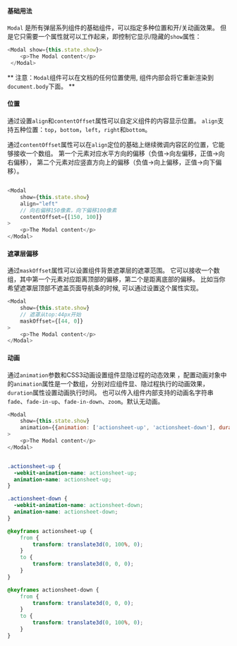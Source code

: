#### 基础用法

`Modal` 是所有弹层系列组件的基础组件，可以指定多种位置和开/关动画效果。
但是它只需要一个属性就可以工作起来，即控制它显示/隐藏的`show`属性：

```JavaScript
<Modal show={this.state.show}>
    <p>The Modal content</p>
 </Modal>
```

** 注意：`Modal`组件可以在文档的任何位置使用, 组件内部会将它重新渲染到`document.body`下面。 **

#### 位置

通过设置`align`和`contentOffset`属性可以自定义组件的内容显示位置。
`align`支持五种位置：`top`，`bottom`，`left`，`right`和`bottom`。

通过`contentOffset`属性可以在`align`定位的基础上继续微调内容区的位置，它能够接收一个数组。
第一个元素对应水平方向的偏移（负值->向左偏移，正值->向右偏移），
第二个元素对应竖直方向上的偏移（负值->向上偏移，正值->向下偏移）。

```JavaScript

<Modal
    show={this.state.show}
    align="left"
    // 向右偏移150像素，向下偏移100像素
    contentOffset={[150, 100]}
>
    <p>The Modal content</p>
</Modal>
```

#### 遮罩层偏移

通过`maskOffset`属性可以设置组件背景遮罩层的遮罩范围。
它可以接收一个数组，其中第一个元素对应距离顶部的偏移，第二个是距离底部的偏移。
比如当你希望遮罩层顶部不遮盖页面导航条的时候, 可以通过设置这个属性实现。

```JavaScript
<Modal
    show={this.state.show}
    // 遮罩从top:44px开始
    maskOffset={[44, 0]}
>
    <p>The Modal content</p>
</Modal>
```

#### 动画

通过`animation`参数和CSS3动画设置组件显隐过程的动态效果
，配置动画对象中的`animation`属性是一个数组，分别对应组件显、隐过程执行的动画效果，`duration`属性设置动画执行时间。
也可以传入组件内部支持的动画名字符串`fade`、`fade-in-up`、`fade-in-down`、`zoom`。默认无动画。

```javascript
<Modal
    show={this.state.show}
    animation={{animation: ['actionsheet-up', 'actionsheet-down'], duration: 200}}
>
    <p>The Modal content</p>
</Modal>
```
```css

.actionsheet-up {
  -webkit-animation-name: actionsheet-up;
  animation-name: actionsheet-up;
}

.actionsheet-down {
  -webkit-animation-name: actionsheet-down;
  animation-name: actionsheet-down;
}

@keyframes actionsheet-up {
    from {
        transform: translate3d(0, 100%, 0);
    }
    to {
        transform: translate3d(0, 0, 0);
    }
}

@keyframes actionsheet-down {
    from {
        transform: translate3d(0, 0, 0);
    }
    to {
        transform: translate3d(0, 100%, 0);
    }
}
```